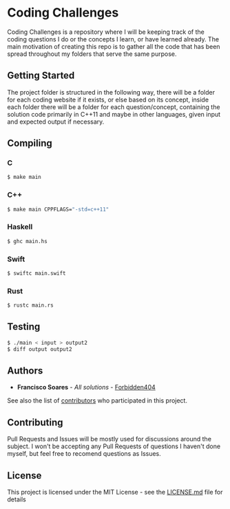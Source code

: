 # Coding Challenges

Coding Challenges is a repository where I will be keeping track of the coding questions I do or the concepts I learn, or have learned already. The main motivation of creating this repo is to gather all the code that has been spread throughout my folders that serve the same purpose.

## Getting Started

The project folder is structured in the following way, there will be a folder for each coding website if it exists, or else based on its concept, inside each folder there will be a folder for each question/concept, containing the solution code primarily in C++11 and maybe in other languages, given input and expected output if necessary.

## Compiling
### C
```bash
$ make main
```

### C++
```bash
$ make main CPPFLAGS="-std=c++11"
```

### Haskell
```bash
$ ghc main.hs
```

### Swift
```bash
$ swiftc main.swift
```

### Rust
```bash
$ rustc main.rs
```

## Testing 
```bash
$ ./main < input > output2
$ diff output output2
```

## Authors

* **Francisco Soares** - *All solutions* - [Forbidden404](https://github.com/forbidden404)

See also the list of [contributors](https://github.com/your/project/contributors) who participated in this project.

## Contributing
Pull Requests and Issues will be mostly used for discussions around the subject. I won't be accepting any Pull Requests of questions I haven't done myself, but feel free to recomend questions as Issues.

## License

This project is licensed under the MIT License - see the [LICENSE.md](LICENSE.md) file for details
